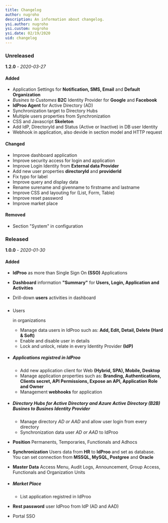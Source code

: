 ```yaml
---
title: Changelog
author: nugroho
description: An information about changelog. 
ysi.author: nugroho
ysi.custom: nugroho
ysi.date: 02/19/2020
uid: changelog
---
```

### Unreleased

**1.2.0** - _2020-03-27_

#### Added

*   Application Settings for **Notification, SMS, Email** and **Default Organization**
*   _Busines to Customes_ **B2C** Identity Provider for **Google** and **Facebook**
*   **IdProo Agent** for Active Directory (AD)
*   Synchronization target to Directory Hubs
*   Multiple users properties from Synchronization
*   CSS and Javascript **Skeleton**
*   Add IdP, DirectoryId and Status (Active or Inactive) in DB user Identity
*   Webhook in application, also devide in section model and HTTP request

#### Changed

*   Improve dashboard application
*   Improve security access for login and application
*   Improve Login Identity from **External data Provider**
*   Add new user properties **directoryId** and **providerId**
*   Fix typo for label
*   Improve query and display data
*   Rename surename and givenname to firstname and lastname
*   Improve CSS and layouting for (List, Form, Table)
*   Improve reset password
*   Improve market place

#### Removed

*   Section "System" in configuration

### Released

**1.0.0** - _2020-01-30_

#### Added

*   **IdProo** as more than Single Sign On **(SSO)** Applications
*   **Dashboard** information **"Summary"** for **Users, Login, Application and Activities**
*   Drill-down **users** activities in dashboard
*   ##### 

    <noscript>Users</noscript>

    in organizations

    *   Manage data users in IdProo such as: **Add, Edit, Detail, Delete (Hard & Soft)**
    *   Enable and disable user in details
    *   Lock and unlock, relate in every Identity Provider **(IdP)**
*   ##### **Applications** registred in IdProo

    *   Add new application client for Web **(Hybrid, SPA), Mobile, Desktop**
    *   Manage application properties such as: **Branding, Authentications, Clients secret, API Permissions, Expose an API, Application Role and Owner**
    *   Management **webhooks** for application
*   ##### **Directory Hubs** for _Active Directory_ and _Azure Active Directory_ **(B2B)** Busines to Busines Identity Provider

    *   Manage directory _AD or AAD_ and allow user login from every directory
    *   Synchronization data user _AD or AAD_ to IdProo
*   **Position** Permanents, Temporaries, Functionals and Adhocs
*   **Synchronization** Users data from **HR** to **IdProo** and set as database. You can set connection from **MSSQL, MySQL, Postgree** and **Oracle**
*   **Master Data** Access Menu, Audit Logs, Announcement, Group Access, Functionals and Organization Units
*   ##### Market Place

    *   List application registred in IdProo
*   **Rest password** user IdProo from IdP (AD and AAD)
*   Portal SSO
